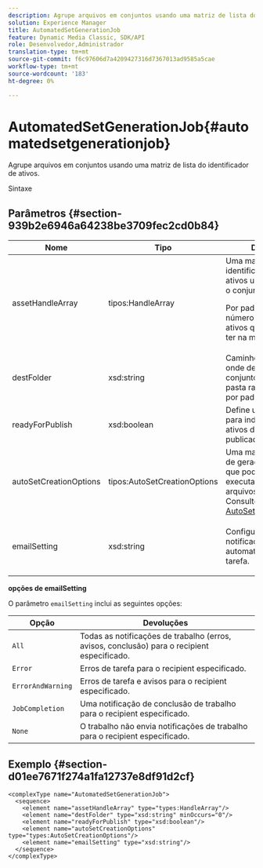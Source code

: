 ```yaml
---
description: Agrupe arquivos em conjuntos usando uma matriz de lista do identificador de ativos.
solution: Experience Manager
title: AutomatedSetGenerationJob
feature: Dynamic Media Classic, SDK/API
role: Desenvolvedor,Administrador
translation-type: tm+mt
source-git-commit: f6c97606d7a4209427316d7367013ad9585a5cae
workflow-type: tm+mt
source-wordcount: '183'
ht-degree: 0%

---
```



# AutomatedSetGenerationJob{#automatedsetgenerationjob}

Agrupe arquivos em conjuntos usando uma matriz de lista do identificador de ativos.

Sintaxe

## Parâmetros {#section-939b2e6946a64238be3709fec2cd0b84}

<table id="table_0E031B2014B646BDA2A94D7E0B55DD5B"> 
 <thead> 
  <tr> 
   <th colname="col1" class="entry"> Nome </th> 
   <th colname="col2" class="entry"> Tipo </th> 
   <th colname="col3" class="entry"> Descrição </th> 
  </tr> 
 </thead>
 <tbody> 
  <tr> 
   <td colname="col1"> <span class="codeph"> <span class="varname"> assetHandleArray</span> </span> </td> 
   <td colname="col2"> <span class="codeph"> tipos:HandleArray</span> </td> 
   <td colname="col3">Uma matriz de identificadores de ativos usada para criar o conjunto. <p>Por padrão, 1000 é o número máximo de ativos que você pode ter na matriz. </p></td> 
  </tr> 
  <tr> 
   <td colname="col1"> <span class="codeph"> <span class="varname"> destFolder</span> </span> </td> 
   <td colname="col2"> <span class="codeph"> xsd:string</span> </td> 
   <td colname="col3"> Caminho para a pasta onde deseja salvar os conjuntos. Salva na pasta raiz da empresa por padrão. </td> 
  </tr> 
  <tr> 
   <td colname="col1"> <span class="codeph"> <span class="varname"> readyForPublish</span> </span> </td> 
   <td colname="col2"> <span class="codeph"> xsd:boolean</span> </td> 
   <td colname="col3"> Define um sinalizador para indicar se os ativos devem ser publicados ou não. </td> 
  </tr> 
  <tr> 
   <td colname="col1"> <span class="codeph"> <span class="varname"> autoSetCreationOptions</span> </span> </td> 
   <td colname="col2"> <span class="codeph"> tipos:AutoSetCreationOptions</span> </td> 
   <td colname="col3">Uma matriz de scripts de geração de conjunto que podem ser executados nos arquivos carregados. Consulte <a href="../../types/c-data-types/r-auto-set-creation-options.md#reference-58b42b39e53345aeb87cd1adc864e7ff" format="dita" scope="local"> AutoSetCreationOptions</a></td> 
  </tr> 
  <tr> 
   <td colname="col1"> <span class="codeph"> <span class="varname"> emailSetting</span> </span> </td> 
   <td colname="col2"> <span class="codeph"> xsd:string</span> </td> 
   <td colname="col3"> <p>Configure uma notificação de email automatizada para a tarefa. </p> </td> 
  </tr> 
 </tbody> 
</table>

**opções de emailSetting**

O parâmetro `emailSetting` inclui as seguintes opções:

| Opção | Devoluções |
|---|---|
| `All` | Todas as notificações de trabalho (erros, avisos, conclusão) para o recipient especificado. |
| `Error` | Erros de tarefa para o recipient especificado. |
| `ErrorAndWarning` | Erros de tarefa e avisos para o recipient especificado. |
| `JobCompletion` | Uma notificação de conclusão de trabalho para o recipient especificado. |
| `None` | O trabalho não envia notificações de trabalho para o recipient especificado. |

## Exemplo {#section-d01ee7671f274a1fa12737e8df91d2cf}

```
<complexType name="AutomatedSetGenerationJob">
  <sequence>
    <element name="assetHandleArray" type="types:HandleArray"/>
    <element name="destFolder" type="xsd:string" minOccurs="0"/>
    <element name="readyForPublish" type="xsd:boolean"/>
    <element name="autoSetCreationOptions" type="types:AutoSetCreationOptions"/>
    <element name="emailSetting" type="xsd:string"/>
  </sequence>
</complexType>
```

